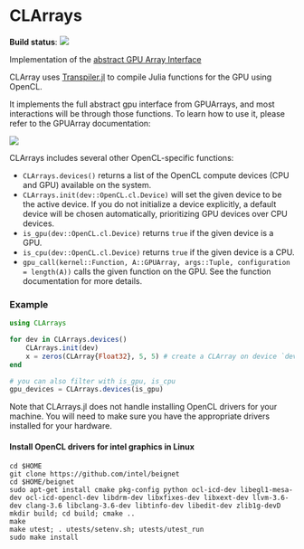 # CLArrays



**Build status**: [![][gitlab-img]][gitlab-url]

[gitlab-img]: https://gitlab.com/JuliaGPU/CLArrays.jl/badges/master/pipeline.svg
[gitlab-url]: https://gitlab.com/JuliaGPU/CLArrays.jl/pipelines


Implementation of the [abstract GPU Array Interface](https://github.com/JuliaGPU/GPUArrays.jl)

CLArray uses [Transpiler.jl](https://github.com/SimonDanisch/Transpiler.jl) to compile Julia functions for the GPU using OpenCL.

It implements the full abstract gpu interface from GPUArrays, and most interactions will be through those functions.
To learn how to use it, please refer to the GPUArray documentation:

[![](https://img.shields.io/badge/docs-latest-blue.svg)](https://JuliaGPU.github.io/GPUArrays.jl/latest)

CLArrays includes several other OpenCL-specific functions:

* `CLArrays.devices()` returns a list of the OpenCL compute devices (CPU and GPU) available on the system.
* `CLArrays.init(dev::OpenCL.cl.Device)` will set the given device to be the active device. If you do not initialize a device explicitly, a default device will be chosen automatically, prioritizing GPU devices over CPU devices.
* `is_gpu(dev::OpenCL.cl.Device)` returns `true` if the given device is a GPU.
* `is_cpu(dev::OpenCL.cl.Device)` returns `true` if the given device is a CPU.
* `gpu_call(kernel::Function, A::GPUArray, args::Tuple, configuration = length(A))` calls the given function on the GPU. See the function documentation for more details.

### Example

```Julia
using CLArrays

for dev in CLArrays.devices()
    CLArrays.init(dev)
    x = zeros(CLArray{Float32}, 5, 5) # create a CLArray on device `dev`
end

# you can also filter with is_gpu, is_cpu
gpu_devices = CLArrays.devices(is_gpu)
```

Note that CLArrays.jl does not handle installing OpenCL drivers for your machine. You will need to make sure you have the appropriate drivers installed for your hardware.

#### Install OpenCL drivers for intel graphics in Linux

```
cd $HOME
git clone https://github.com/intel/beignet
cd $HOME/beignet
sudo apt-get install cmake pkg-config python ocl-icd-dev libegl1-mesa-dev ocl-icd-opencl-dev libdrm-dev libxfixes-dev libxext-dev llvm-3.6-dev clang-3.6 libclang-3.6-dev libtinfo-dev libedit-dev zlib1g-devD
mkdir build; cd build; cmake ..
make
make utest; . utests/setenv.sh; utests/utest_run
sudo make install
```
